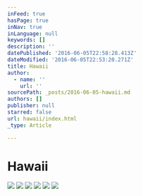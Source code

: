 ```yaml
---
inFeed: true
hasPage: true
inNav: true
inLanguage: null
keywords: []
description: ''
datePublished: '2016-06-05T22:58:28.413Z'
dateModified: '2016-06-05T22:53:20.271Z'
title: Hawaii
author:
  - name: ''
    url: ''
sourcePath: _posts/2016-06-05-hawaii.md
authors: []
publisher: null
starred: false
url: hawaii/index.html
_type: Article

---
```

# Hawaii
![](https://the-grid-user-content.s3-us-west-2.amazonaws.com/95ff340e-4cb1-44d0-889e-9c4d6fc4fc03.jpg)
![](https://the-grid-user-content.s3-us-west-2.amazonaws.com/06db0337-c72c-4277-b1b5-6b6aaa8716a3.jpg)
![](https://the-grid-user-content.s3-us-west-2.amazonaws.com/6075da8b-a4bc-46c2-9f15-be4f56402be7.jpg)
![](https://the-grid-user-content.s3-us-west-2.amazonaws.com/35a00d3e-c983-46e1-b093-aa7607a21b4e.jpg)
![](https://the-grid-user-content.s3-us-west-2.amazonaws.com/01d03276-a84d-4ef6-8a0d-4ac1724bcdde.jpg)
![](https://the-grid-user-content.s3-us-west-2.amazonaws.com/204ce146-18a5-4881-b511-a739ed920682.jpg)